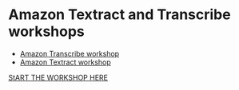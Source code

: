 # Amazon Textract and Transcribe workshops

- [Amazon Transcribe workshop](amazon-transcribe-workshop)
- [Amazon Textract workshop](amazon-textract-workshop)

[StART THE WORKSHOP HERE](./amazon-transcribe-workshop/getting-started/aws-instructor-led/)